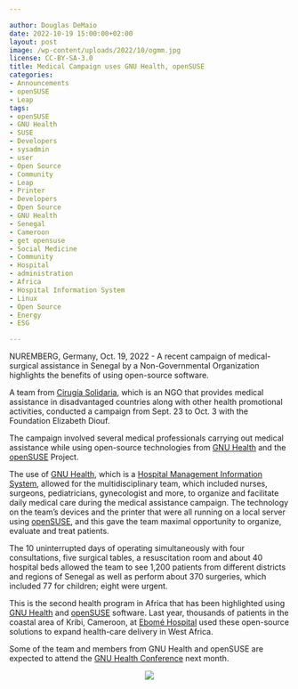 ```yaml
---

author: Douglas DeMaio
date: 2022-10-19 15:00:00+02:00
layout: post
image: /wp-content/uploads/2022/10/ogmm.jpg
license: CC-BY-SA-3.0
title: Medical Campaign uses GNU Health, openSUSE
categories:
- Announcements
- openSUSE
- Leap
tags:
- openSUSE
- GNU Health
- SUSE
- Developers
- sysadmin
- user
- Open Source
- Community
- Leap
- Printer
- Developers
- Open Source
- GNU Health
- Senegal
- Cameroon
- get opensuse
- Social Medicine
- Community
- Hospital
- administration
- Africa
- Hospital Information System
- Linux
- Open Source
- Energy
- ESG

---
```


NUREMBERG, Germany, Oct. 19, 2022 -  A recent campaign of medical-surgical assistance in Senegal by a Non-Governmental Organization highlights the benefits of using open-source software.

A team from [Cirugía Solidaria](https://www.cirugiasolidaria.es/), which is an NGO that provides medical assistance in disadvantaged countries along with other health promotional activities, conducted a campaign from Sept. 23 to Oct. 3 with the Foundation Elizabeth Diouf.

The campaign involved several medical professionals carrying out medical assistance while using open-source technologies from [GNU Health](https://www.gnuhealth.org/) and the [openSUSE](https://get.opensuse.org/) Project. 

The use of [GNU Health](https://www.gnuhealth.org/), which is a [Hospital Management Information System](https://en.wikipedia.org/wiki/Hospital_information_system), allowed for the multidisciplinary team, which included nurses, surgeons, pediatricians, gynecologist and more, to organize and facilitate daily medical care during the medical assistance campaign. The technology on the team’s devices and the printer that were all running on a local server using [openSUSE](https://get.opensuse.org/), and this gave the team maximal opportunity to organize, evaluate and treat patients.

The 10 uninterrupted days of operating simultaneously with four consultations, five surgical tables, a resuscitation room and about 40 hospital beds allowed the team to see 1,200 patients from different districts and regions of Senegal as well as perform about 370 surgeries, which included 77 for children; eight were urgent.

This is the second health program in Africa that has been highlighted using [GNU Health](https://www.gnuhealth.org/) and [openSUSE](https://get.opensuse.org/) software. Last year, thousands of patients in the coastal area of Kribi, Cameroon, at [Ebomé Hospital](https://news.opensuse.org/2021/10/20/hospital-to-run-gnu-health-openSUSE/) used these open-source solutions to expand health-care delivery in West Africa.

Some of the team and members from GNU Health and openSUSE are expected to attend the [GNU Health Conference](https://www.gnuhealthcon.org/2022/) next month.

<center><img src="https://github.com/openSUSE/news-o-o/blob/master/wp-content/uploads/2022/10/ogm.jpg"></center>

<meta name="openSUSE, gnu health, medical, open source, software, linux, esg, social medicine, hospital, admin, developers, treatment" content="HTML,CSS,XML,JavaScript">
